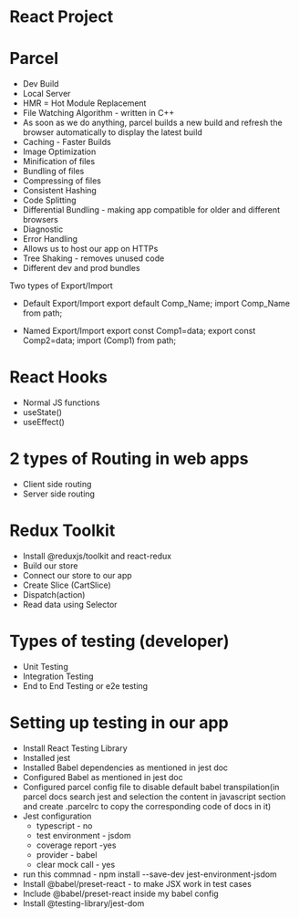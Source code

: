 # React Project

# Parcel
- Dev Build
- Local Server
- HMR = Hot Module Replacement
- File Watching Algorithm - written in C++
- As soon as we do anything, parcel builds a new build and refresh the browser automatically to display the latest build
- Caching - Faster Builds
- Image Optimization
- Minification of files
- Bundling of files
- Compressing of files
- Consistent Hashing
- Code Splitting
- Differential Bundling - making app compatible for older and different browsers
- Diagnostic
- Error Handling
- Allows us to host our app on HTTPs 
- Tree Shaking - removes unused code
- Different dev and prod bundles



Two types of Export/Import
- Default Export/Import
export default Comp_Name;
import Comp_Name from path;

- Named Export/Import
export const Comp1=data;
export const Comp2=data;
import (Comp1) from path;

# React Hooks
- Normal JS functions
- useState()
- useEffect()

# 2 types of Routing in web apps
- Client side routing
- Server side routing

# Redux Toolkit
- Install @reduxjs/toolkit and react-redux
- Build our store
- Connect our store to our app
- Create Slice (CartSlice)
- Dispatch(action)
- Read data using Selector

# Types of testing (developer)
- Unit Testing
- Integration Testing
- End to End Testing or e2e testing

# Setting up testing in our app
- Install React Testing Library
- Installed jest
- Installed Babel dependencies as mentioned in jest doc
- Configured Babel as mentioned in jest doc
- Configured parcel config file to disable default babel transpilation(in parcel docs search jest and selection the content in javascript section and create .parcelrc to copy the corresponding code of docs in it)
- Jest configuration
    - typescript - no
    - test environment - jsdom
    - coverage report -yes
    - provider - babel
    - clear mock call - yes
- run this commnad - npm install --save-dev jest-environment-jsdom
- Install @babel/preset-react - to make JSX work in test cases
- Include @babel/preset-react inside my babel config
- Install @testing-library/jest-dom